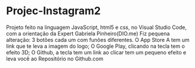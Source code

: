 # Projec-Instagram2
Projeto feito na linguagem JavaScript, html5 e css, no Visual Studio Code, com a orientação da Expert Gabriela Pinheiro(DIO.me)
Fiz pequena alteração: 3 botões cada um com funões diferentes.
O App Store A tem um link que te leva a imagem do logo;
O Google Play, clicando na tecla tem o efeito 3D;
O Github, a tecla tem um link ao clicar tem um pequeno efeito e leva você ao Repositório no Github.com
